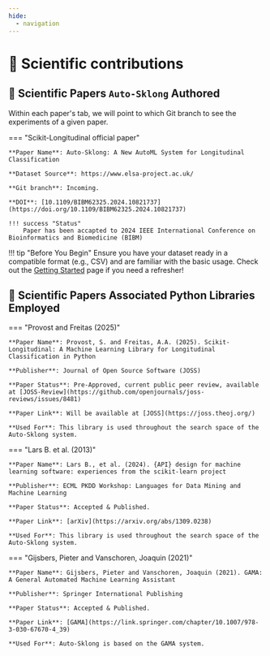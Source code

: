 ```yaml
---
hide:
  - navigation
---
```


# 🧪 Scientific contributions

## 📰 Scientific Papers `Auto-Sklong` Authored

Within each paper's tab, we will point to which Git branch to see the experiments of a given paper.

=== "Scikit-Longitudinal official paper"

    **Paper Name**: Auto-Sklong: A New AutoML System for Longitudinal Classification

    **Dataset Source**: https://www.elsa-project.ac.uk/

    **Git branch**: Incoming.

    **DOI**: [10.1109/BIBM62325.2024.10821737](https://doi.org/10.1109/BIBM62325.2024.10821737)

    !!! success "Status"
        Paper has been accapted to 2024 IEEE International Conference on Bioinformatics and Biomedicine (BIBM)

!!! tip "Before You Begin"
    Ensure you have your dataset ready in a compatible format (e.g., CSV) and are familiar with the basic usage. 
    Check out the [Getting Started](getting-started.md) page if you need a refresher!

## 📰 Scientific Papers Associated Python Libraries Employed

=== "Provost and Freitas (2025)"

    **Paper Name**: Provost, S. and Freitas, A.A. (2025). Scikit-Longitudinal: A Machine Learning Library for Longitudinal Classification in Python

    **Publisher**: Journal of Open Source Software (JOSS)

    **Paper Status**: Pre-Approved, current public peer review, available at [JOSS-Review](https://github.com/openjournals/joss-reviews/issues/8481)

    **Paper Link**: Will be available at [JOSS](https://joss.theoj.org/)

    **Used For**: This library is used throughout the search space of the Auto-Sklong system.


=== "Lars B. et al. (2013)"

    **Paper Name**: Lars B., et al. (2024). {API} design for machine learning software: experiences from the scikit-learn project

    **Publisher**: ECML PKDD Workshop: Languages for Data Mining and Machine Learning

    **Paper Status**: Accepted & Published.

    **Paper Link**: [arXiv](https://arxiv.org/abs/1309.0238)

    **Used For**: This library is used throughout the search space of the Auto-Sklong system.


=== "Gijsbers, Pieter and Vanschoren, Joaquin (2021)"

    **Paper Name**: Gijsbers, Pieter and Vanschoren, Joaquin (2021). GAMA: A General Automated Machine Learning Assistant

    **Publisher**: Springer International Publishing

    **Paper Status**: Accepted & Published.

    **Paper Link**: [GAMA](https://link.springer.com/chapter/10.1007/978-3-030-67670-4_39)

    **Used For**: Auto-Sklong is based on the GAMA system.
